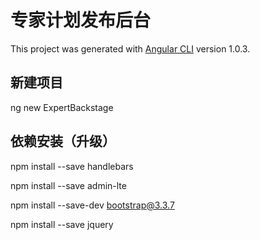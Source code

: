 # 专家计划发布后台

This project was generated with [Angular CLI](https://github.com/angular/angular-cli) version 1.0.3. 

## 新建项目

ng new ExpertBackstage

## 依赖安装（升级）

npm install --save handlebars

npm install --save admin-lte

npm install --save-dev bootstrap@3.3.7

npm install --save jquery
